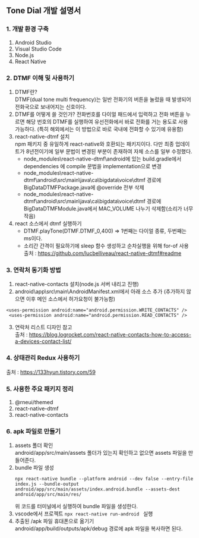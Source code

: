 ## Tone Dial 개발 설명서  
   
### 1. 개발 환경 구축
   1) Android Studio
   2) Visual Studio Code
   3) Node.js
   4) React Native

### 2. DTMF 이해 및 사용하기
   1) DTMF란?  
      DTMF(dual tone multi frequency)는 일반 전화기의 버튼을 눌렀을 때 발생되어 전화국으로 보내어지는 신호이다.
   2) DTMF를 어떻게 쓸 것인가?
      전화번호를 다이얼 패드에서 입력하고 전화 버튼을 누르면 해당 번호의 DTMF를 실행하여 유선전화에서 바로 전화를 거는 용도로 사용 가능하다. (특히 해외에서는 이 방법으로 바로 국내에 전화할 수 있기에 유용함)  
   3) react-native-dtmf 설치  
      npm 패키지 중 유일하게 react-native와 호환되는 패키지이다. 다만 최종 업데이트가 8년전이기에 일부 문법이 변경된 부분이 존재하여 자체 소스를 일부 수정했다.  
      - node_modules\react-native-dtmf\android에 있는 build.gradle에서 dependencies 에 compile 문법을 implementation으로 변경  
      - node_modules\react-native-dtmf\android\src\main\java\ca\bigdata\voice\dtmf 경로에 BigDataDTMFPackage.java에 @override 전부 삭제  
      - node_modules\react-native-dtmf\android\src\main\java\ca\bigdata\voice\dtmf 경로에 BigDataDTMFModule.java에서 MAC_VOLUME 나누기 삭제함(소리가 너무 작음)
   4) react 소스에서 dtmf 실행하기  
      - DTMF.playTone(DTMF.DTMF_0,400) => 1번째는 다이얼 종류, 두번째는 ms이다.  
      - 소리간 간격이 필요하기에 sleep 함수 생성하고 순차실행을 위해 for-of 사용
      출처 : https://github.com/lucbelliveau/react-native-dtmf#readme

### 3. 연락처 동기화 방법  
   1) react-native-contacts 설치(node.js 서버 내리고 진행)
   2) android\app\src\main\AndroidManifest.xml에서 아래 소스 추가 (추가하지 않으면 이후 메인 소스에서 허가요청이 불가능함)
   ```
   <uses-permission android:name="android.permission.WRITE_CONTACTS" />
    <uses-permission android:name="android.permission.READ_CONTACTS" />
   ```  
   3) 연락처 리스트 디자인 참고  
   출처 : https://blog.logrocket.com/react-native-contacts-how-to-access-a-devices-contact-list/

### 4. 상태관리 Redux 사용하기  
   출처 : https://133hyun.tistory.com/59

### 5. 사용한 주요 패키지 정리
   1) @rneui/themed
   2) react-native-dtmf 
   3) react-native-contacts

### 6. apk 파일로 만들기
   1) assets 폴더 확인  
      android/app/src/main/assets 폴더가 있는지 확인하고 없으면 assets 파일을 만들어준다.  
   2) bundle 파일 생성  
      ```
      npx react-native bundle --platform android --dev false --entry-file index.js --bundle-output android/app/src/main/assets/index.android.bundle --assets-dest android/app/src/main/res/
      ```
      위 코드를 터미널에서 실행하여 bundle 파일을 생성한다.
   3) vscode에서 프로젝트 ```npx react-native run-android ``` 실행
   4) 추출된 /apk 파일 휴대폰으로 옮기기  
      android/app/build/outputs/apk/debug 경로에 apk 파일을 복사하면 된다.
